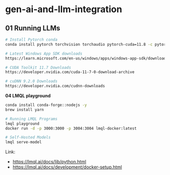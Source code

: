# gen-ai-and-llm-integration

## 01 Running LLMs

```bash
# Install Pytorch conda
conda install pytorch torchvision torchaudio pytorch-cuda=11.8 -c pytorch -c nvidia -y

# Latest Windows App SDK downloads
https://learn.microsoft.com/en-us/windows/apps/windows-app-sdk/downloads

# CUDA Toolkit 11.7 Downloads
https://developer.nvidia.com/cuda-11-7-0-download-archive

# cuDNN 9.2.0 Downloads
https://developer.nvidia.com/cudnn-downloads
```

**04 LMQL playground**

```bash
conda install conda-forge::nodejs -y
brew install yarn

# Running LMQL Programs
lmql playground
docker run -d -p 3000:3000 -p 3004:3004 lmql-docker:latest

# Self-Hosted Models
lmql serve-model
```

Link: 
- https://lmql.ai/docs/lib/python.html
- https://lmql.ai/docs/development/docker-setup.html